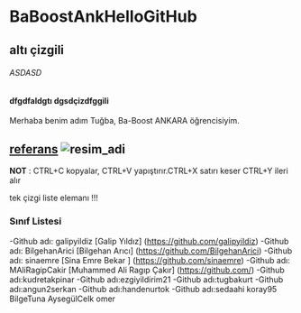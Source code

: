 # BaBoostAnkHelloGitHub 
## altı çizgili
###### ASDASD
#### dfgdfaldgtı dgsdçizdfggili

Merhaba benim adım Tuğba, Ba-Boost ANKARA öğrencisiyim. 

[referans](https://guides.github.com/pdfs/markdown-cheatsheet-online.pdf)
![resim_adi](https://raw.githubusercontent.com/gist/ManulMax/2d20af60d709805c55fd784ca7cba4b9/raw/bcfeac7604f674ace63623106eb8bb8471d844a6/github.gif)
----
**NOT** : CTRL+C kopyalar, CTRL+V yapıştırır.CTRL+X satırı keser CTRL+Y ileri alır 
  
  tek çizgi liste elemanı !!!
  ### Sınıf Listesi 
  -Github adı: galipyildiz [Galip Yıldız] (https://github.com/galipyildiz)
  -Github adı: BilgehanArici [Bilgehan Arıcı] (https://github.com/BilgehanArici)
  -Github adı: sinaemre [Sina Emre Bekar ] (https://github.com/sinaemre)
  -Github adı: MAliRagipCakir [Muhammed Ali Ragıp Çakır] (https://github.com/)
  -Github adı:kudretakpinar
  -Github adı:ezgiyildirim21
  -Github adı:tugbakurt
  -Github adı:angun2serkan
  -Github adı:handenurtok
  -Github adı:sedaahi
  koray95
  BilgeTuna
  AysegülCelk
  omer
